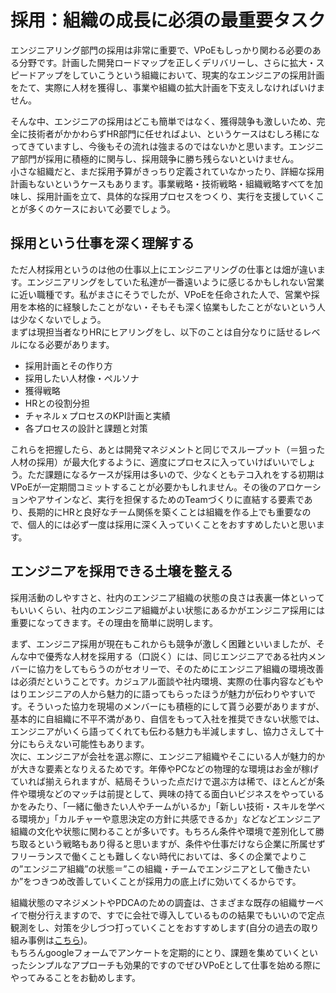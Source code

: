 # 採用：組織の成長に必須の最重要タスク

エンジニアリング部門の採用は非常に重要で、VPoEもしっかり関わる必要のある分野です。計画した開発ロードマップを正しくデリバリーし、さらに拡大・スピードアップをしていこうという組織において、現実的なエンジニアの採用計画をたて、実際に人材を獲得し、事業や組織の拡大計画を下支えしなければいけません。

そんな中、エンジニアの採用はどこも簡単ではなく、獲得競争も激しいため、完全に技術者がかかわらずHR部門に任せればよい、というケースはむしろ稀になってきていますし、今後もその流れは強まるのではないかと思います。エンジニア部門が採用に積極的に関与し、採用競争に勝ち残らないといけません。<br>
小さな組織だと、まだ採用予算がきっちり定義されていなかったり、詳細な採用計画もないというケースもあります。事業戦略・技術戦略・組織戦略すべてを加味し、採用計画を立て、具体的な採用プロセスをつくり、実行を支援していくことが多くのケースにおいて必要でしょう。

## 採用という仕事を深く理解する

ただ人材採用というのは他の仕事以上にエンジニアリングの仕事とは畑が違います。エンジニアリングをしていた私達が一番遠いように感じるかもしれない営業に近い職種です。私がまさにそうでしたが、VPoEを任命された人で、営業や採用を本格的に経験したことがない・そもそも深く協業もしたことがないという人は少なくないでしょう。<br>
まずは現担当者なりHRにヒアリングをし、以下のことは自分なりに話せるレベルになる必要があります。

- 採用計画とその作り方
- 採用したい人材像・ペルソナ
- 獲得戦略
- HRとの役割分担
- チャネルｘプロセスのKPI計画と実績
- 各プロセスの設計と課題と対策

これらを把握したら、あとは開発マネジメントと同じでスループット（＝狙った人材の採用）が最大化するように、適度にプロセスに入っていけばいいでしょう。ただ課題になるケースが採用は多いので、少なくともテコ入れをする初期はVPoEが一定期間コミットすることが必要かもしれません。その後のアロケーションやアサインなど、実行を担保するためのTeamづくりに直結する要素であり、長期的にHRと良好なチーム関係を築くことは組織を作る上でも重要なので、個人的には必ず一度は採用に深く入っていくことをおすすめしたいと思います。

## エンジニアを採用できる土壌を整える

採用活動のしやすさと、社内のエンジニア組織の状態の良さは表裏一体といってもいいくらい、社内のエンジニア組織がよい状態にあるかがエンジニア採用には重要になってきます。その理由を簡単に説明します。

まず、エンジニア採用が現在もこれからも競争が激しく困難といいましたが、そんな中で優秀な人材を採用する（口説く）には、同じエンジニアである社内メンバーに協力をしてもらうのがセオリーで、そのためにエンジニア組織の環境改善は必須だということです。カジュアル面談や社内環境、実際の仕事内容などもやはりエンジニアの人から魅力的に語ってもらったほうが魅力が伝わりやすいです。そういった協力を現場のメンバーにも積極的にして貰う必要がありますが、基本的に自組織に不平不満があり、自信をもって入社を推奨できない状態では、エンジニアがいくら語ってくれても伝わる魅力も半減しますし、協力さえして十分にもらえない可能性もあります。<br>
次に、エンジニアが会社を選ぶ際に、エンジニア組織やそこにいる人が魅力的かが大きな要素となりえるためです。年俸やPCなどの物理的な環境はお金が稼げていれば揃えられますが、結局そういった点だけで選ぶ方は稀で、ほとんどが条件や環境などのマッチは前提として、興味の持てる面白いビジネスをやっているかをみたり、「一緒に働きたい人やチームがいるか」「新しい技術・スキルを学べる環境か」「カルチャーや意思決定の方針に共感できるか」などなどエンジニア組織の文化や状態に関わることが多いです。もちろん条件や環境で差別化して勝ち取るという戦略もあり得ると思いますが、条件や仕事だけなら企業に所属せずフリーランスで働くことも難しくない時代においては、多くの企業でよりこの”エンジニア組織”の状態＝”この組織・チームでエンジニアとして働きたいか”をつきつめ改善していくことが採用力の底上げに効いてくるからです。

組織状態のマネジメントやPDCAのための調査は、さまざまな既存の組織サーベイで樹分行えますので、すでに会社で導入しているものの結果でもいいので定点観測をし、対策を少しづつ打っていくことをおすすめします(自分の過去の取り組み事例は[こちら](https://seleck.cc/1281))。<br>
もちろんgoogleフォームでアンケートを定期的にとり、課題を集めていくといったシンプルなアプローチも効果的ですのでぜひVPoEとして仕事を始める際にやってみることをお勧めします。




